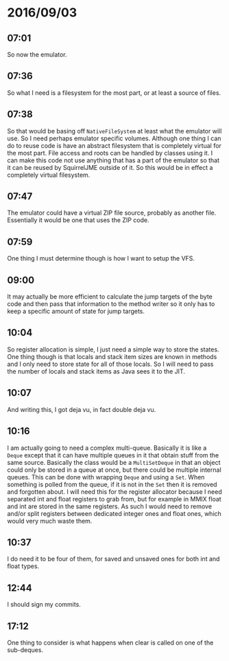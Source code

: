 # 2016/09/03

## 07:01

So now the emulator.

## 07:36

So what I need is a filesystem for the most part, or at least a source of
files.

## 07:38

So that would be basing off `NativeFileSystem` at least what the emulator
will use. So I need perhaps emulator specific volumes. Although one thing I
can do to reuse code is have an abstract filesystem that is completely
virtual for the most part. File access and roots can be handled by classes
using it. I can make this code not use anything that has a part of the
emulator so that it can be reused by SquirrelJME outside of it. So this
would be in effect a completely virtual filesystem.

## 07:47

The emulator could have a virtual ZIP file source, probably as another file.
Essentially it would be one that uses the ZIP code.

## 07:59

One thing I must determine though is how I want to setup the VFS.

## 09:00

It may actually be more efficient to calculate the jump targets of the byte
code and then pass that information to the method writer so it only has to
keep a specific amount of state for jump targets.

## 10:04

So register allocation is simple, I just need a simple way to store the states.
One thing though is that locals and stack item sizes are known in methods and
I only need to store state for all of those locals. So I will need to pass the
number of locals and stack items as Java sees it to the JIT.

## 10:07

And writing this, I got deja vu, in fact double deja vu.

## 10:16

I am actually going to need a complex multi-queue. Basically it is like a
`Deque` except that it can have multiple queues in it that obtain stuff from
the same source. Basically the class would be a `MultiSetDeque` in that an
object could only be stored in a queue at once, but there could be multiple
internal queues. This can be done with wrapping `Deque` and using a `Set`.
When something is polled from the queue, if it is not in the `Set` then it
is removed and forgotten about. I will need this for the register allocator
because I need separated int and float registers to grab from, but for example
in MMIX float and int are stored in the same registers. As such I would need to
remove and/or split registers between dedicated integer ones and float ones,
which would very much waste them.

## 10:37

I do need it to be four of them, for saved and unsaved ones for both int and
float types.

## 12:44

I should sign my commits.

## 17:12

One thing to consider is what happens when clear is called on one of the
sub-deques.

